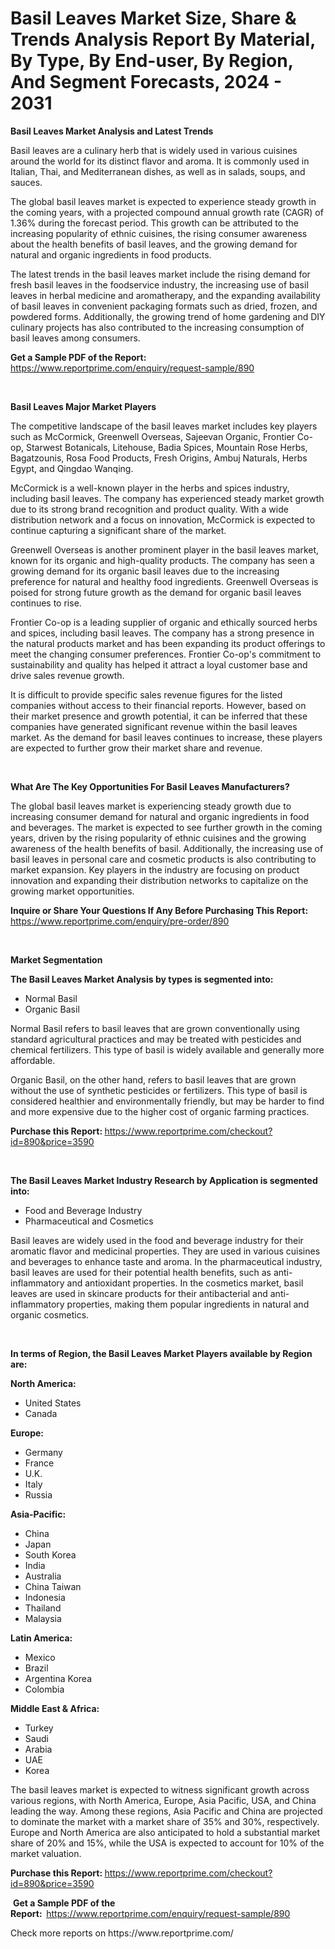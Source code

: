 <p><h1>Basil Leaves Market Size, Share & Trends Analysis Report By Material, By Type, By End-user, By Region, And Segment Forecasts, 2024 - 2031</h1></p><p><strong>Basil Leaves Market Analysis and Latest Trends</strong></p>
<p><p>Basil leaves are a culinary herb that is widely used in various cuisines around the world for its distinct flavor and aroma. It is commonly used in Italian, Thai, and Mediterranean dishes, as well as in salads, soups, and sauces.</p><p>The global basil leaves market is expected to experience steady growth in the coming years, with a projected compound annual growth rate (CAGR) of 1.36% during the forecast period. This growth can be attributed to the increasing popularity of ethnic cuisines, the rising consumer awareness about the health benefits of basil leaves, and the growing demand for natural and organic ingredients in food products.</p><p>The latest trends in the basil leaves market include the rising demand for fresh basil leaves in the foodservice industry, the increasing use of basil leaves in herbal medicine and aromatherapy, and the expanding availability of basil leaves in convenient packaging formats such as dried, frozen, and powdered forms. Additionally, the growing trend of home gardening and DIY culinary projects has also contributed to the increasing consumption of basil leaves among consumers.</p></p>
<p><strong>Get a Sample PDF of the Report:&nbsp;</strong> <a href="https://www.reportprime.com/enquiry/request-sample/890">https://www.reportprime.com/enquiry/request-sample/890</a></p>
<p>&nbsp;</p>
<p><strong>Basil Leaves Major Market Players</strong></p>
<p><p>The competitive landscape of the basil leaves market includes key players such as McCormick, Greenwell Overseas, Sajeevan Organic, Frontier Co-op, Starwest Botanicals, Litehouse, Badia Spices, Mountain Rose Herbs, Bagatzounis, Rosa Food Products, Fresh Origins, Ambuj Naturals, Herbs Egypt, and Qingdao Wanqing.</p><p>McCormick is a well-known player in the herbs and spices industry, including basil leaves. The company has experienced steady market growth due to its strong brand recognition and product quality. With a wide distribution network and a focus on innovation, McCormick is expected to continue capturing a significant share of the market.</p><p>Greenwell Overseas is another prominent player in the basil leaves market, known for its organic and high-quality products. The company has seen a growing demand for its organic basil leaves due to the increasing preference for natural and healthy food ingredients. Greenwell Overseas is poised for strong future growth as the demand for organic basil leaves continues to rise.</p><p>Frontier Co-op is a leading supplier of organic and ethically sourced herbs and spices, including basil leaves. The company has a strong presence in the natural products market and has been expanding its product offerings to meet the changing consumer preferences. Frontier Co-op's commitment to sustainability and quality has helped it attract a loyal customer base and drive sales revenue growth.</p><p>It is difficult to provide specific sales revenue figures for the listed companies without access to their financial reports. However, based on their market presence and growth potential, it can be inferred that these companies have generated significant revenue within the basil leaves market. As the demand for basil leaves continues to increase, these players are expected to further grow their market share and revenue.</p></p>
<p>&nbsp;</p>
<p><strong>What Are The Key Opportunities For Basil Leaves Manufacturers?</strong></p>
<p><p>The global basil leaves market is experiencing steady growth due to increasing consumer demand for natural and organic ingredients in food and beverages. The market is expected to see further growth in the coming years, driven by the rising popularity of ethnic cuisines and the growing awareness of the health benefits of basil. Additionally, the increasing use of basil leaves in personal care and cosmetic products is also contributing to market expansion. Key players in the industry are focusing on product innovation and expanding their distribution networks to capitalize on the growing market opportunities.</p></p>
<p><strong>Inquire or Share Your Questions If Any Before Purchasing This Report:</strong> <a href="https://www.reportprime.com/enquiry/pre-order/890">https://www.reportprime.com/enquiry/pre-order/890</a></p>
<p>&nbsp;</p>
<p><strong>Market Segmentation</strong></p>
<p><strong>The Basil Leaves Market Analysis by types is segmented into:</strong></p>
<p><ul><li>Normal Basil</li><li>Organic Basil</li></ul></p>
<p><p>Normal Basil refers to basil leaves that are grown conventionally using standard agricultural practices and may be treated with pesticides and chemical fertilizers. This type of basil is widely available and generally more affordable.</p><p>Organic Basil, on the other hand, refers to basil leaves that are grown without the use of synthetic pesticides or fertilizers. This type of basil is considered healthier and environmentally friendly, but may be harder to find and more expensive due to the higher cost of organic farming practices.</p></p>
<p><strong>Purchase this Report:&nbsp;</strong><a href="https://www.reportprime.com/checkout?id=890&price=3590">https://www.reportprime.com/checkout?id=890&price=3590</a></p>
<p>&nbsp;</p>
<p><strong>The Basil Leaves Market Industry Research by Application is segmented into:</strong></p>
<p><ul><li>Food and Beverage Industry</li><li>Pharmaceutical and Cosmetics</li></ul></p>
<p><p>Basil leaves are widely used in the food and beverage industry for their aromatic flavor and medicinal properties. They are used in various cuisines and beverages to enhance taste and aroma. In the pharmaceutical industry, basil leaves are used for their potential health benefits, such as anti-inflammatory and antioxidant properties. In the cosmetics market, basil leaves are used in skincare products for their antibacterial and anti-inflammatory properties, making them popular ingredients in natural and organic cosmetics.</p></p>
<p>&nbsp;</p>
<p><strong>In terms of Region, the Basil Leaves Market Players available by Region are:</strong></p>
<p>
    <p> <strong> North America: </strong>
        <ul>
            <li>United States</li>
            <li>Canada</li>
        </ul>
        </p> 
    <p> <strong> Europe: </strong>
        <ul>
            <li>Germany</li>
            <li>France</li>
            <li>U.K.</li>
            <li>Italy</li>
            <li>Russia</li>
        </ul>
        </p> 
    <p> <strong> Asia-Pacific: </strong>
        <ul>
            <li>China</li>
            <li>Japan</li>
            <li>South Korea</li>
            <li>India</li>
            <li>Australia</li>
            <li>China Taiwan</li>
            <li>Indonesia</li>
            <li>Thailand</li>
            <li>Malaysia</li>
        </ul>
        </p> 
    <p> <strong> Latin America: </strong>
        <ul>
            <li>Mexico</li>
            <li>Brazil</li>
            <li>Argentina Korea</li>
            <li>Colombia</li>
        </ul>
        </p> 
    <p> <strong> Middle East & Africa: </strong>
        <ul>
            <li>Turkey</li>
            <li>Saudi</li>
            <li>Arabia</li>
            <li>UAE</li>
            <li>Korea</li>
        </ul>
    </p>
    </p>
<p><p>The basil leaves market is expected to witness significant growth across various regions, with North America, Europe, Asia Pacific, USA, and China leading the way. Among these regions, Asia Pacific and China are projected to dominate the market with a market share of 35% and 30%, respectively. Europe and North America are also anticipated to hold a substantial market share of 20% and 15%, while the USA is expected to account for 10% of the market valuation.</p></p>
<p><strong>Purchase this Report: </strong><a href="https://www.reportprime.com/checkout?id=890&price=3590">https://www.reportprime.com/checkout?id=890&price=3590</a></p>
<p>&nbsp;<strong>Get a Sample PDF of the Report:&nbsp;&nbsp;</strong><a href="https://www.reportprime.com/enquiry/request-sample/890">https://www.reportprime.com/enquiry/request-sample/890</a></p>
<p><strong></strong></p>
<p>Check more reports on https://www.reportprime.com/</p>